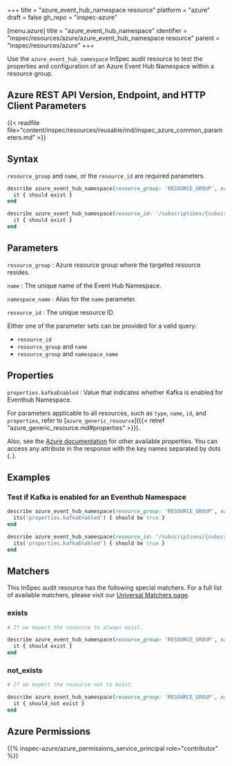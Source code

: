 +++
title = "azure_event_hub_namespace resource"
platform = "azure"
draft = false
gh_repo = "inspec-azure"

[menu.azure]
title = "azure_event_hub_namespace"
identifier = "inspec/resources/azure/azure_event_hub_namespace resource"
parent = "inspec/resources/azure"
+++

Use the `azure_event_hub_namespace` InSpec audit resource to test the properties and configuration of an Azure Event Hub Namespace within a resource group.

## Azure REST API Version, Endpoint, and HTTP Client Parameters

{{< readfile file="content/inspec/resources/reusable/md/inspec_azure_common_parameters.md" >}}

## Syntax

`resource_group` and `name`, or the `resource_id` are required parameters.

```ruby
describe azure_event_hub_namespace(resource_group: 'RESOURCE_GROUP', name: 'EVENT_HUB_NAME') do
  it { should exist }
end
```

```ruby
describe azure_event_hub_namespace(resource_id: '/subscriptions/{subscriptionId}/resourceGroups/{resourceGroupName}/providers/Microsoft.EventHub/namespaces/{namespaceName}') do
  it { should exist }
end
```

## Parameters

`resource_group`
: Azure resource group where the targeted resource resides.

`name`
: The unique name of the Event Hub Namespace.

`namespace_name`
: Alias for the `name` parameter.

`resource_id`
: The unique resource ID.

Either one of the parameter sets can be provided for a valid query:

- `resource_id`
- `resource_group` and `name`
- `resource_group` and `namespace_name`

## Properties

`properties.kafkaEnabled`
: Value that indicates whether Kafka is enabled for Eventhub Namespace.

For parameters applicable to all resources, such as `type`, `name`, `id`, and `properties`, refer to [`azure_generic_resource`]({{< relref "azure_generic_resource.md#properties" >}}).

Also, see the [Azure documentation](https://docs.microsoft.com/en-us/rest/api/eventhub/preview/namespaces/get?tabs=HTTP) for other available properties. You can access any attribute in the response with the key names separated by dots (`.`).

## Examples

### Test if Kafka is enabled for an Eventhub Namespace

```ruby
describe azure_event_hub_namespace(resource_group: 'RESOURCE_GROUP', name: 'EVENT_HUB_NAME') do
  its('properties.kafkaEnabled') { should be true }
end
```

```ruby
describe azure_event_hub_namespace(resource_id: '/subscriptions/{subscriptionId}/resourceGroups/{resourceGroupName}/providers/Microsoft.EventHub/namespaces/{namespaceName}') do
  its('properties.kafkaEnabled') { should be true }
end
```

## Matchers

This InSpec audit resource has the following special matchers. For a full list of available matchers, please visit our [Universal Matchers page](https://docs.chef.io/inspec/matchers/).

### exists

```ruby
# If we expect the resource to always exist.

describe azure_event_hub_namespace(resource_group: 'RESOURCE_GROUP', name: 'EVENT_HUB_NAME') do
  it { should exist }
end
```

### not_exists

```ruby
# If we expect the resource not to exist.

describe azure_event_hub_namespace(resource_group: 'RESOURCE_GROUP', name: 'EVENT_HUB_NAME') do
  it { should_not exist }
end
```

## Azure Permissions

{{% inspec-azure/azure_permissions_service_principal role="contributor" %}}
